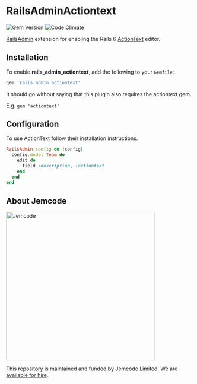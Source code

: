 # RailsAdminActiontext

[![Gem Version](https://badge.fury.io/rb/rails_admin_actiontextk.svg)](http://badge.fury.io/rb/rails_admin_actiontextk)
[![Code Climate](https://codeclimate.com/github/jemcode/rails_admin_actiontextk/badges/gpa.svg)](https://codeclimate.com/github/jemcode/rails_admin_actiontextk)

[RailsAdmin](https://github.com/sferik/rails_admin) extension for enabling the Rails 6 [ActionText](https://github.com/rails/actiontext) editor.

## Installation

To enable **rails_admin_actiontext**, add the following to your `Gemfile`:

```ruby
gem 'rails_admin_actiontext'
```

It should go without saying that this plugin also requires the actiontext gem.

E.g. `gem 'actiontext'`


## Configuration
To use ActionText follow their installation instructions.

```ruby
RailsAdmin.config do |config|
  config.model Team do
    edit do
      field :description, :actiontext
    end
  end
end
```

## About Jemcode

[<img src="https://www.jemco.de/logo.svg" width="400" alt="Jemcode">][hire]

This repository is maintained and funded by Jemcode Limited. We are [available for hire][hire].

[hire]: https://www.jemco.de?utm_source=github
